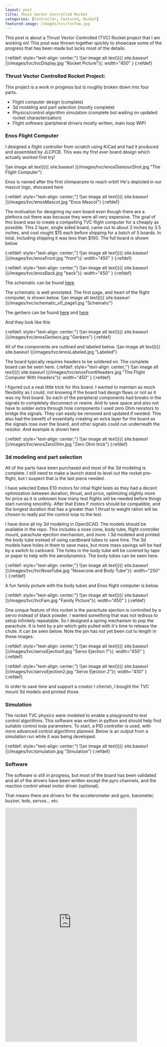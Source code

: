 ```yaml
---
layout: post
title: Thust Vector Controlled Rocket
categories: [Controller, Featured, Rocket]
featured-image: /images/tvc/tvcFam.jpg
---
```


This post is about a Thrust Vector Controlled (TVC) Rocket project that I am working on! This post was thrown together quickly to showcase some of the progress that has been made but lacks most of the details.

{:refdef: style="text-align: center;"}
![an image alt text]({{ site.baseurl }}/images/tvc/tvcDisplay.jpg "Rocket Picture"){: width="450" }
{:refdef}

### Thrust Vector Controlled Rocket Project:

This project is a work in progress but is roughly broken down into four parts.

- Flight computer design (complete)
- 3d modeling and part selection (mostly complete)
- Physics/control algorithm simulation (complete but waiting on updated rocket characterization)
- Flight software (peripheral drivers mostly written, main loop WIP)


### Enos Flight Computer

I designed a flight controller from scratch using KiCad and had it produced and assembled by JLCPCB. This was my first ever board design which actually worked first try!

![an image alt text]({{ site.baseurl }}/images/tvc/enosGlamourShot.jpg "The Flight Computer")

Enos is named after the first chimpanzee to reach orbit! He's depicted in our mascot logo, shocased here

{:refdef: style="text-align: center;"}
![an image alt text]({{ site.baseurl }}/images/tvc/enosMascot.jpg "Enos Mascot")
{:refdef}

The motivation for designing my own board even though there are a plethora out there was because they were all very expensive. The goal of this board was to create a compelling TVC flight computer for a cheaply as possible. This 2 layer, single sided board, came out to about 2 inches by 3.5 inches, and cost rought $15 each before shipping for a batch of 5 boards. In total, including shipping it was less than $100.
The full board is shown below

{:refdef: style="text-align: center;"}
![an image alt text]({{ site.baseurl }}/images/tvc/enosFront.jpg "front"){: width="450" }
{:refdef}

{:refdef: style="text-align: center;"}
![an image alt text]({{ site.baseurl }}/images/tvc/enosBack.jpg "back"){: width="450" }
{:refdef}


The schematic can be found [here](https://github.com/BradleyConn/bc_flight_computer/blob/main/Hardware/KiCad/projects/rp2040_v0/rp2040_v0/schematic_v0.pdf)

The schematic is well annotated. The first page, and heart of the flight computer, is shown below.
![an image alt text]({{ site.baseurl }}/images/tvc/schematic_v0_page1.jpg "Schematic")

The gerbers can be found [here](https://github.com/BradleyConn/bc_flight_computer/blob/main/Hardware/KiCad/projects/rp2040_v0/rp2040_v0/gerbers_v0.pdf) and [here](https://github.com/BradleyConn/bc_flight_computer/blob/main/Hardware/KiCad/projects/rp2040_v0/rp2040_v0/gerbers_v0_single_page.pdf)

And they look like this

{:refdef: style="text-align: center;"}
![an image alt text]({{ site.baseurl }}/images/tvc/enosGerbers.jpg "Gerbers")
{:refdef}

All of the components are outlined and labeled below.
![an image alt text]({{ site.baseurl }}/images/tvc/enosLabeled.jpg "Labeled")

The board typically requires headers to be soldered on. The complete board can be seen here.
{:refdef: style="text-align: center;"}
![an image alt text]({{ site.baseurl }}/images/tvc/enosFrontHeaders.jpg "The Flight Computer With Headers"){: width="450" }
{:refdef}



I figured out a neat little trick for this board. I wanted to maintain as much flexibility as I could, not knowing if the board had design flaws or not as it was my first board. So each of the peripheral components had breaks in the signals to completely disconnect or rewire. And to save space and also not have to solder extra through hole components I used zero Ohm resistors to bridge the signals. They can easily be removed and updated if needed. This also had the benefit of essentially creating an extra layer for the board as the signals rose over the board, and other signals could run underneath the resistor. And example is shown here

{:refdef: style="text-align: center;"}
![an image alt text]({{ site.baseurl }}/images/tvc/enosZeroOhm.jpg "Zero Ohm trick")
{:refdef}

### 3d modeling and part selection
All of the parts have been purchased and most of the 3d modeling is complete. I still need to make a launch stand to level out the rocket pre-flight, but I suspect that is the last piece needed. 

I have selected Estes E10 motors for intial flight tests as they had a decent optimization between duration, thrust, and price, optimizing slightly more for price as it is unknown how many test flights will be needed before things start running smoothly. After that Estes F motors should be compatible, and the longest duration that has a greater than 1 thrust to weight ration will be chosen to really put the control loop to the test.

I have done all my 3d modeling in OpenSCAD. The models should be available in the repo. This includes a nose cone, body tube, flight controller mount, parachute ejection mechanism, and more. I 3d modeled and printed the body tube instead of using cardboard tubes to save time. The 3d models have holes in them to save mass, but more mass savings will be had by a switch to carboard. The holes in the body tube will be covered by tape or paper to help with the aerodynamics. The body tubes can be seen here.

{:refdef: style="text-align: center;"}
![an image alt text]({{ site.baseurl }}/images/tvc/tvcNoseTube.jpg "Nosecone and Body Tube"){: width="250" }
{:refdef}

A fun family picture with the body tubes and Enos flight computer is below.

{:refdef: style="text-align: center;"}
![an image alt text]({{ site.baseurl }}/images/tvc/tvcFam.jpg "Family Picture"){: width="450" }
{:refdef}

One unique feature of this rocket is the parachute ejection is controlled by a servo instead of black powder. I wanted something that was not tedious to setup infinitely repeatable. So I designed a spring mechanism to pop the parachute. It is held by a pin which gets pulled with it's time to release the chute. It can be seen below. Note the pin has not yet been cut to length in these images.

{:refdef: style="text-align: center;"}
![an image alt text]({{ site.baseurl }}/images/tvc/servoEjection1.jpg "Servo Ejection 1"){: width="450" }
{:refdef}

{:refdef: style="text-align: center;"}
![an image alt text]({{ site.baseurl }}/images/tvc/servoEjection2.jpg "Servo Ejection 2"){: width="450" }
{:refdef}

In order to save time and support a creator I cherish, I bought the TVC mount 3d models and printed those.

### Simulation

The rocket TVC physics were modeled to enable a playground to test control algorithms. This software was written in python and should help find suitable control loop parameters. To start, a PID controller is used, with more advanced control algorithms planned. Below is an output from a simulation run while it was being developed.


{:refdef: style="text-align: center;"}
![an image alt text]({{ site.baseurl }}/images/tvc/simulation.jpg "Simulation")
{:refdef}

### Software

The software is still in progress, but most of the board has been validated and all of the drivers have been written except the pyro channels, and the reaction control wheel motor driver (optional).

That means there are drivers for the accelerometer and gyro, barometer, buzzer, leds, servos... etc.

<iframe width="424" height="754" src="https://www.youtube.com/embed/iuWRiD8zPx0" title="Enos Flight Computer Blinky!" frameborder="0" allow="accelerometer; autoplay; clipboard-write; encrypted-media; gyroscope; picture-in-picture; web-share" allowfullscreen></iframe>
